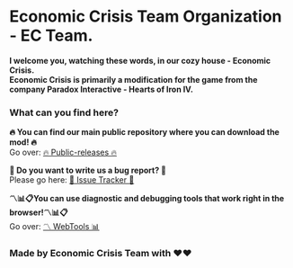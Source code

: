 # Economic Crisis Team Organization - EC Team.

**I welcome you, watching these words, in our cozy house - Economic Crisis.** <br>
**Economic Crisis is primarily a modification for the game from the company Paradox Interactive - Hearts of Iron IV.**

### What can you find here?

**🔥 You can find our main public repository where you can download the mod! 🔥** <br>
Go over: [🔥 Public-releases 🔥](https://github.com/Economic-Crisis/Public-releases)

**🐛 Do you want to write us a bug report? 🐛** <br>
Please go here: [🐛 Issue Tracker 🐛](https://github.com/Economic-Crisis/Public-releases/issues)

**​〽️​📊​📋​You can use diagnostic and debugging tools that work right in the browser!​〽️​📊​📋​** <br>
Go over: [〽️ WebTools 📊](https://github.com/Economic-Crisis/WebTools)

### Made by Economic Crisis Team with ❤️❤️
